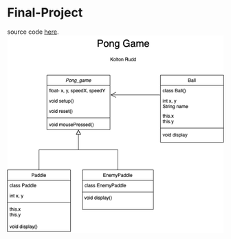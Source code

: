 # Final-Project

source code [here](https://github.com/Kolton11/Final-Project/tree/main/src/Pong_game).
![Pong_game](https://github.com/Kolton11/Final-Project/blob/gh-pages/Untitled%20Diagram.png)
